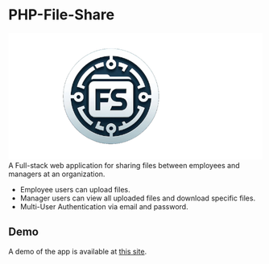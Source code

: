 # PHP-File-Share
![PHP File Share Logo](content/images/logo-medium.png)  
A Full-stack web application for sharing files between employees and managers at an organization.
 - Employee users can upload files.
 - Manager users can view all uploaded files and download specific files.
 - Multi-User Authentication via email and password.

## Demo
A demo of the app is available at [this site](http://35.185.35.168/).

